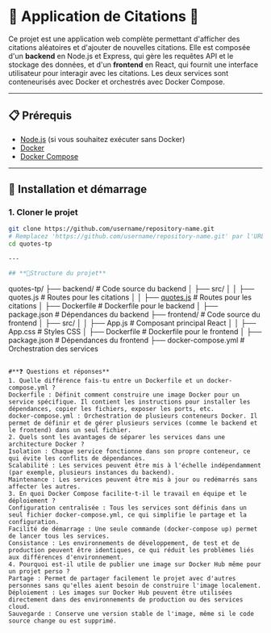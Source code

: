 # 🌟 Application de Citations 🌟

Ce projet est une application web complète permettant d'afficher des citations aléatoires et d'ajouter de nouvelles citations. Elle est composée d'un **backend** en Node.js et Express, qui gère les requêtes API et le stockage des données, et d'un **frontend** en React, qui fournit une interface utilisateur pour interagir avec les citations. Les deux services sont conteneurisés avec Docker et orchestrés avec Docker Compose.

---

## **📋 Prérequis**

- [Node.js](https://nodejs.org/) (si vous souhaitez exécuter sans Docker)
- [Docker](https://www.docker.com/)
- [Docker Compose](https://docs.docker.com/compose/)

---

## **🚀 Installation et démarrage**

### **1. Cloner le projet**
```bash
git clone https://github.com/username/repository-name.git
# Remplacez 'https://github.com/username/repository-name.git' par l'URL de votre propre dépôt si nécessaire.
cd quotes-tp

---

## **📂Structure du projet**
```
quotes-tp/
├── backend/                # Code source du backend
│   ├── src/
│   │   ├── quotes.js          # Routes pour les citations
│   │   ├── [quotes.js](http://_vscodecontentref_/0)       # Routes pour les citations
│   ├── Dockerfile          # Dockerfile pour le backend
│   ├── package.json        # Dépendances du backend
├── frontend/               # Code source du frontend
│   ├── src/
│   │   ├── App.js          # Composant principal React
│   │   ├── App.css         # Styles CSS
│   ├── Dockerfile          # Dockerfile pour le frontend
│   ├── package.json        # Dépendances du frontend
├── docker-compose.yml      # Orchestration des services

```

#**❓ Questions et réponses**
1. Quelle différence fais-tu entre un Dockerfile et un docker-compose.yml ?
Dockerfile : Définit comment construire une image Docker pour un service spécifique. Il contient les instructions pour installer les dépendances, copier les fichiers, exposer les ports, etc.
docker-compose.yml : Orchestration de plusieurs conteneurs Docker. Il permet de définir et de gérer plusieurs services (comme le backend et le frontend) dans un seul fichier.
2. Quels sont les avantages de séparer les services dans une architecture Docker ?
Isolation : Chaque service fonctionne dans son propre conteneur, ce qui évite les conflits de dépendances.
Scalabilité : Les services peuvent être mis à l'échelle indépendamment (par exemple, plusieurs instances du backend).
Maintenance : Les services peuvent être mis à jour ou redémarrés sans affecter les autres.
3. En quoi Docker Compose facilite-t-il le travail en équipe et le déploiement ?
Configuration centralisée : Tous les services sont définis dans un seul fichier docker-compose.yml, ce qui simplifie le partage et la configuration.
Facilité de démarrage : Une seule commande (docker-compose up) permet de lancer tous les services.
Consistance : Les environnements de développement, de test et de production peuvent être identiques, ce qui réduit les problèmes liés aux différences d'environnement.
4. Pourquoi est-il utile de publier une image sur Docker Hub même pour un projet perso ?
Partage : Permet de partager facilement le projet avec d'autres personnes sans qu'elles aient besoin de construire l'image localement.
Déploiement : Les images sur Docker Hub peuvent être utilisées directement dans des environnements de production ou des services cloud.
Sauvegarde : Conserve une version stable de l'image, même si le code source change ou est supprimé.
